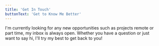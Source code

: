 ```yaml
---
title: 'Get In Touch'
buttonText: 'Get to Know Me Better'
---
```


I'm currently looking for any new opportunities such as projects remote or part time, my inbox is always open. Whether you have a question or just want to say hi, I'll try my best to get back to you!
